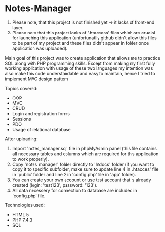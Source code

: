 # Notes-Manager

1. Please note, that this project is not finished yet -> it lacks of front-end layer.
2. Please note that this project lacks of '.htaccess' files which are crucial for launching this application (unfortunatlly github didn't allow this files to be part of my project and these files didn't appear in folder once application was uploaded).

Main goal of this project was to create application that allows me to practice SQL along with PHP programming skills.  Except from making my first fully working application with usage of these two languages my intention was also make this code understandable and easy to maintain, hence I tried to implement MVC design pattern

Topics covered:
-	OOP
-	MVC
-	CRUD
-	Login and registration forms
-	Sessions
-	PDO
-	Usage of relational database

After uploading:
1. Import 'notes_manager.sql' file in phpMyAdmin panel (this file contains all necessary tables and columns which are required for this application to work properly).
2. Copy 'notes_manager' folder directly to 'htdocs' folder (if you want to copy it to specific subfolder, make sure to update line 4 in '.htacces' file in 'public' folder and line 2 in 'config.php' file in 'app' folder).
3. You can create your own account or use test account that is already created (login: 'test123', password: '123').
4. All data necessery for connection to database are included in 'config.php' file.

Technologies used:
* HTML 5
* PHP 7.4.3
* SQL
